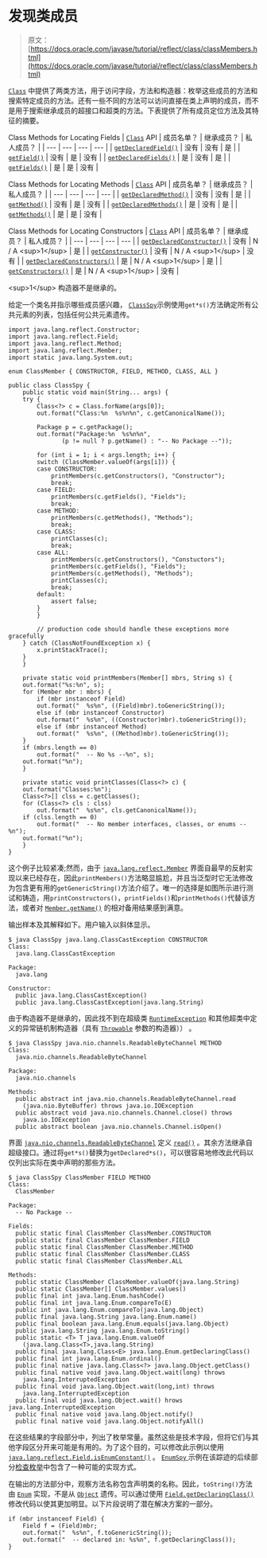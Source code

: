 # 发现类成员

> 原文： [https://docs.oracle.com/javase/tutorial/reflect/class/classMembers.html](https://docs.oracle.com/javase/tutorial/reflect/class/classMembers.html)

[`Class`](https://docs.oracle.com/javase/8/docs/api/java/lang/Class.html) 中提供了两类方法，用于访问字段，方法和构造器：枚举这些成员的方法和搜索特定成员的方法。还有一些不同的方法可以访问直接在类上声明的成员，而不是用于搜索继承成员的超接口和超类的方法。下表提供了所有成员定位方法及其特征的摘要。

Class Methods for Locating Fields
| [`Class`](https://docs.oracle.com/javase/8/docs/api/java/lang/Class.html) API | 成员名单？ | 继承成员？ | 私人成员？ |
| --- | --- | --- | --- |
| [`getDeclaredField()`](https://docs.oracle.com/javase/8/docs/api/java/lang/Class.html#getDeclaredField-java.lang.String-) | 没有 | 没有 | 是 |
| [`getField()`](https://docs.oracle.com/javase/8/docs/api/java/lang/Class.html#getField-java.lang.String-) | 没有 | 是 | 没有 |
| [`getDeclaredFields()`](https://docs.oracle.com/javase/8/docs/api/java/lang/Class.html#getDeclaredFields--) | 是 | 没有 | 是 |
| [`getFields()`](https://docs.oracle.com/javase/8/docs/api/java/lang/Class.html#getFields--) | 是 | 是 | 没有 |

Class Methods for Locating Methods
| [`Class`](https://docs.oracle.com/javase/8/docs/api/java/lang/Class.html) API | 成员名单？ | 继承成员？ | 私人成员？ |
| --- | --- | --- | --- |
| [`getDeclaredMethod()`](https://docs.oracle.com/javase/8/docs/api/java/lang/Class.html#getDeclaredMethod-java.lang.String-java.lang.Class...-) | 没有 | 没有 | 是 |
| [`getMethod()`](https://docs.oracle.com/javase/8/docs/api/java/lang/Class.html#getMethod-java.lang.String-java.lang.Class...-) | 没有 | 是 | 没有 |
| [`getDeclaredMethods()`](https://docs.oracle.com/javase/8/docs/api/java/lang/Class.html#getDeclaredMethods--) | 是 | 没有 | 是 |
| [`getMethods()`](https://docs.oracle.com/javase/8/docs/api/java/lang/Class.html#getMethods--) | 是 | 是 | 没有 |

Class Methods for Locating Constructors
| [`Class`](https://docs.oracle.com/javase/8/docs/api/java/lang/Class.html) API | 成员名单？ | 继承成员？ | 私人成员？ |
| --- | --- | --- | --- |
| [`getDeclaredConstructor()`](https://docs.oracle.com/javase/8/docs/api/java/lang/Class.html#getDeclaredConstructor-java.lang.Class...-) | 没有 | N / A &lt;sup&gt;1&lt;/sup&gt; | 是 |
| [`getConstructor()`](https://docs.oracle.com/javase/8/docs/api/java/lang/Class.html#getConstructor-java.lang.Class...-) | 没有 | N / A &lt;sup&gt;1&lt;/sup&gt; | 没有 |
| [`getDeclaredConstructors()`](https://docs.oracle.com/javase/8/docs/api/java/lang/Class.html#getDeclaredConstructors--) | 是 | N / A &lt;sup&gt;1&lt;/sup&gt; | 是 |
| [`getConstructors()`](https://docs.oracle.com/javase/8/docs/api/java/lang/Class.html#getConstructors--) | 是 | N / A &lt;sup&gt;1&lt;/sup&gt; | 没有 |

&lt;sup&gt;1&lt;/sup&gt; 构造器不是继承的。

给定一个类名并指示哪些成员感兴趣， [``ClassSpy``](example/ClassSpy.java)示例使用`get*s()`方法确定所有公共元素的列表，包括任何公共元素遗传。

```
import java.lang.reflect.Constructor;
import java.lang.reflect.Field;
import java.lang.reflect.Method;
import java.lang.reflect.Member;
import static java.lang.System.out;

enum ClassMember { CONSTRUCTOR, FIELD, METHOD, CLASS, ALL }

public class ClassSpy {
    public static void main(String... args) {
	try {
	    Class<?> c = Class.forName(args[0]);
	    out.format("Class:%n  %s%n%n", c.getCanonicalName());

	    Package p = c.getPackage();
	    out.format("Package:%n  %s%n%n",
		       (p != null ? p.getName() : "-- No Package --"));

	    for (int i = 1; i < args.length; i++) {
		switch (ClassMember.valueOf(args[i])) {
		case CONSTRUCTOR:
		    printMembers(c.getConstructors(), "Constructor");
		    break;
		case FIELD:
		    printMembers(c.getFields(), "Fields");
		    break;
		case METHOD:
		    printMembers(c.getMethods(), "Methods");
		    break;
		case CLASS:
		    printClasses(c);
		    break;
		case ALL:
		    printMembers(c.getConstructors(), "Constuctors");
		    printMembers(c.getFields(), "Fields");
		    printMembers(c.getMethods(), "Methods");
		    printClasses(c);
		    break;
		default:
		    assert false;
		}
	    }

        // production code should handle these exceptions more gracefully
	} catch (ClassNotFoundException x) {
	    x.printStackTrace();
	}
    }

    private static void printMembers(Member[] mbrs, String s) {
	out.format("%s:%n", s);
	for (Member mbr : mbrs) {
	    if (mbr instanceof Field)
		out.format("  %s%n", ((Field)mbr).toGenericString());
	    else if (mbr instanceof Constructor)
		out.format("  %s%n", ((Constructor)mbr).toGenericString());
	    else if (mbr instanceof Method)
		out.format("  %s%n", ((Method)mbr).toGenericString());
	}
	if (mbrs.length == 0)
	    out.format("  -- No %s --%n", s);
	out.format("%n");
    }

    private static void printClasses(Class<?> c) {
	out.format("Classes:%n");
	Class<?>[] clss = c.getClasses();
	for (Class<?> cls : clss)
	    out.format("  %s%n", cls.getCanonicalName());
	if (clss.length == 0)
	    out.format("  -- No member interfaces, classes, or enums --%n");
	out.format("%n");
    }
}

```

这个例子比较紧凑;然而，由于 [`java.lang.reflect.Member`](https://docs.oracle.com/javase/8/docs/api/java/lang/reflect/Member.html) 界面自最早的反射实现以来已经存在，因此`printMembers()`方法略显尴尬，并且当泛型时它无法修改为包含更有用的`getGenericString()`方法介绍了。唯一的选择是如图所示进行测试和铸造，用`printConstructors()`，`printFields()`和`printMethods()`代替该方法，或者对 [`Member.getName()`](https://docs.oracle.com/javase/8/docs/api/java/lang/reflect/Member.html#getName--) 的相对备用结果感到满意。

输出样本及其解释如下。用户输入以斜体显示。

```
$ java ClassSpy java.lang.ClassCastException CONSTRUCTOR
Class:
  java.lang.ClassCastException

Package:
  java.lang

Constructor:
  public java.lang.ClassCastException()
  public java.lang.ClassCastException(java.lang.String)

```

由于构造器不是继承的，因此找不到在超级类 [`RuntimeException`](https://docs.oracle.com/javase/8/docs/api/java/lang/RuntimeException.html) 和其他超类中定义的异常链机制构造器（具有 [`Throwable`](https://docs.oracle.com/javase/8/docs/api/java/lang/Throwable.html) 参数的构造器）） 。

```
$ java ClassSpy java.nio.channels.ReadableByteChannel METHOD
Class:
  java.nio.channels.ReadableByteChannel

Package:
  java.nio.channels

Methods:
  public abstract int java.nio.channels.ReadableByteChannel.read
    (java.nio.ByteBuffer) throws java.io.IOException
  public abstract void java.nio.channels.Channel.close() throws
    java.io.IOException
  public abstract boolean java.nio.channels.Channel.isOpen()

```

界面 [`java.nio.channels.ReadableByteChannel`](https://docs.oracle.com/javase/8/docs/api/java/nio/channels/ReadableByteChannel.html) 定义 [`read()`](https://docs.oracle.com/javase/8/docs/api/java/nio/channels/ReadableByteChannel.html#read-java.nio.ByteBuffer-) 。其余方法继承自超级接口。通过将`get*s()`替换为`getDeclared*s()`，可以很容易地修改此代码以仅列出实际在类中声明的那些方法。

```
$ java ClassSpy ClassMember FIELD METHOD
Class:
  ClassMember

Package:
  -- No Package --

Fields:
  public static final ClassMember ClassMember.CONSTRUCTOR
  public static final ClassMember ClassMember.FIELD
  public static final ClassMember ClassMember.METHOD
  public static final ClassMember ClassMember.CLASS
  public static final ClassMember ClassMember.ALL

Methods:
  public static ClassMember ClassMember.valueOf(java.lang.String)
  public static ClassMember[] ClassMember.values()
  public final int java.lang.Enum.hashCode()
  public final int java.lang.Enum.compareTo(E)
  public int java.lang.Enum.compareTo(java.lang.Object)
  public final java.lang.String java.lang.Enum.name()
  public final boolean java.lang.Enum.equals(java.lang.Object)
  public java.lang.String java.lang.Enum.toString()
  public static <T> T java.lang.Enum.valueOf
    (java.lang.Class<T>,java.lang.String)
  public final java.lang.Class<E> java.lang.Enum.getDeclaringClass()
  public final int java.lang.Enum.ordinal()
  public final native java.lang.Class<?> java.lang.Object.getClass()
  public final native void java.lang.Object.wait(long) throws
    java.lang.InterruptedException
  public final void java.lang.Object.wait(long,int) throws
    java.lang.InterruptedException
  public final void java.lang.Object.wait() hrows java.lang.InterruptedException
  public final native void java.lang.Object.notify()
  public final native void java.lang.Object.notifyAll()

```

在这些结果的字段部分中，列出了枚举常量。虽然这些是技术字段，但将它们与其他字段区分开来可能是有用的。为了这个目的，可以修改此示例以使用 [`java.lang.reflect.Field.isEnumConstant()`](https://docs.oracle.com/javase/8/docs/api/java/lang/reflect/Field.html#isEnumConstant--) 。 [``EnumSpy`` ](../special/example/EnumSpy.java)示例在该踪迹的后续部分[检查枚举](../special/enumMembers.html)中包含了一种可能的实现方式。

在输出的方法部分中，观察方法名称包含声明类的名称。因此，`toString()`方法由 [`Enum`](https://docs.oracle.com/javase/8/docs/api/java/lang/Enum.html#toString--) 实现，不是从 [`Object`](https://docs.oracle.com/javase/8/docs/api/java/lang/Object.html) 遗传。可以通过使用 [`Field.getDeclaringClass()`](https://docs.oracle.com/javase/8/docs/api/java/lang/reflect/Field.html#getDeclaringClass--) 修改代码以使其更加明显。以下片段说明了潜在解决方案的一部分。

```
if (mbr instanceof Field) {
    Field f = (Field)mbr;
    out.format("  %s%n", f.toGenericString());
    out.format("  -- declared in: %s%n", f.getDeclaringClass());
}

```